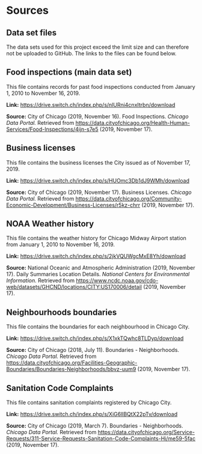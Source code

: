 # Sources

## Data set files
The data sets used for this project exceed the limit size and can therefore not be uploaded to GitHub. The links to the files can be found below.

## Food inspections (main data set)
This file contains records for past food inspections conducted from January 1, 2010 to November 16, 2019.

**Link:** https://drive.switch.ch/index.php/s/nlURni4cnxItrbn/download

**Source:** City of Chicago (2019, November 16). Food Inspections. _Chicago Data Portal._ Retrieved from https://data.cityofchicago.org/Health-Human-Services/Food-Inspections/4ijn-s7e5 (2019, November 17).

## Business licenses
This file contains the business licenses the City issued as of November 17, 2019.

**Link:** https://drive.switch.ch/index.php/s/HUOmc3Db1dJ9WMh/download

**Source:** City of Chicago (2019, November 17). Business Licenses. _Chicago Data Portal._ Retrieved from https://data.cityofchicago.org/Community-Economic-Development/Business-Licenses/r5kz-chrr (2019, November 17).

## NOAA Weather history
This file contains the weather history for Chicago Midway Airport station from January 1, 2010 to November 16, 2019.

**Link:** https://drive.switch.ch/index.php/s/2jkVQUWgcMxE8Yh/download

**Source:** National Oceanic and Atmospheric Administration (2019, November 17).  Daily Summaries Location Details. _National Centers for Environmental Information._ Retrieved from https://www.ncdc.noaa.gov/cdo-web/datasets/GHCND/locations/CITY:US170006/detail (2019, November 17).

## Neighbourhoods boundaries
This file contains the boundaries for each neighbourhood in Chicago City.

**Link:** https://drive.switch.ch/index.php/s/X1xkTQwhc8TLDyp/download

**Source:** City of Chicago (2018, July 11).  Boundaries - Neighborhoods. _Chicago Data Portal._ Retrieved from https://data.cityofchicago.org/Facilities-Geographic-Boundaries/Boundaries-Neighborhoods/bbvz-uum9 (2019, November 17).

## Sanitation Code Complaints
This file contains sanitation complaints registered by Chicago City.

**Link:** https://drive.switch.ch/index.php/s/XiG6llBQtX22pTv/download

**Source:** City of Chicago (2019, March 7).  Boundaries - Neighborhoods. _Chicago Data Portal._ Retrieved from https://data.cityofchicago.org/Service-Requests/311-Service-Requests-Sanitation-Code-Complaints-Hi/me59-5fac (2019, November 17).
